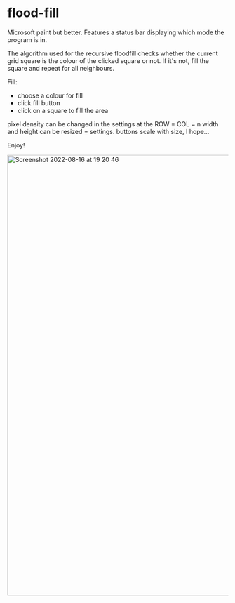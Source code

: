 # flood-fill

Microsoft paint but better.
Features a status bar displaying which mode the program is in.

The algorithm used for the recursive floodfill checks whether the current grid square is the colour of the clicked square or not. If it's not, fill the square and repeat for all neighbours.

Fill:

- choose a colour for fill
- click fill button
- click on a square to fill the area

pixel density can be changed in the settings at the ROW = COL = n
width and height can be resized = settings. buttons scale with size, I hope...

Enjoy!

<img width="1004" alt="Screenshot 2022-08-16 at 19 20 46" src="https://user-images.githubusercontent.com/86835540/184951847-993ac540-912d-46b4-ac90-ca99b2ae05d0.png">

